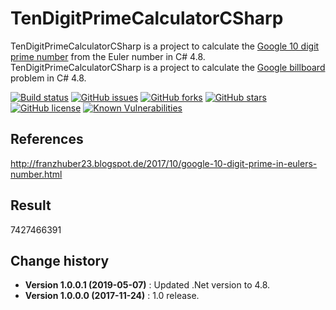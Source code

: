 # TenDigitPrimeCalculatorCSharp
TenDigitPrimeCalculatorCSharp is a project to calculate the [Google 10 digit prime number](https://mkaz.blog/math/google-billboard-problems/) from the Euler number in C# 4.8.
TenDigitPrimeCalculatorCSharp is a project to calculate the [Google billboard](https://mkaz.blog/math/google-billboard-problems/) problem in C# 4.8.

[![Build status](https://ci.appveyor.com/api/projects/status/tfsrpp2uvy2187l1?svg=true)](https://ci.appveyor.com/project/SeppPenner/tendigitprimecalculatorcsharp)
[![GitHub issues](https://img.shields.io/github/issues/SeppPenner/TenDigitPrimeCalculatorCSharp.svg)](https://github.com/SeppPenner/TenDigitPrimeCalculatorCSharp/issues)
[![GitHub forks](https://img.shields.io/github/forks/SeppPenner/TenDigitPrimeCalculatorCSharp.svg)](https://github.com/SeppPenner/TenDigitPrimeCalculatorCSharp/network)
[![GitHub stars](https://img.shields.io/github/stars/SeppPenner/TenDigitPrimeCalculatorCSharp.svg)](https://github.com/SeppPenner/TenDigitPrimeCalculatorCSharp/stargazers)
[![GitHub license](https://img.shields.io/badge/license-AGPL-blue.svg)](https://raw.githubusercontent.com/SeppPenner/TenDigitPrimeCalculatorCSharp/master/License.txt)
[![Known Vulnerabilities](https://snyk.io/test/github/SeppPenner/TenDigitPrimeCalculatorCSharp/badge.svg)](https://snyk.io/test/github/SeppPenner/TenDigitPrimeCalculatorCSharp)

## References
http://franzhuber23.blogspot.de/2017/10/google-10-digit-prime-in-eulers-number.html

## Result
7427466391

Change history
--------------

* **Version 1.0.0.1 (2019-05-07)** : Updated .Net version to 4.8.
* **Version 1.0.0.0 (2017-11-24)** : 1.0 release.
